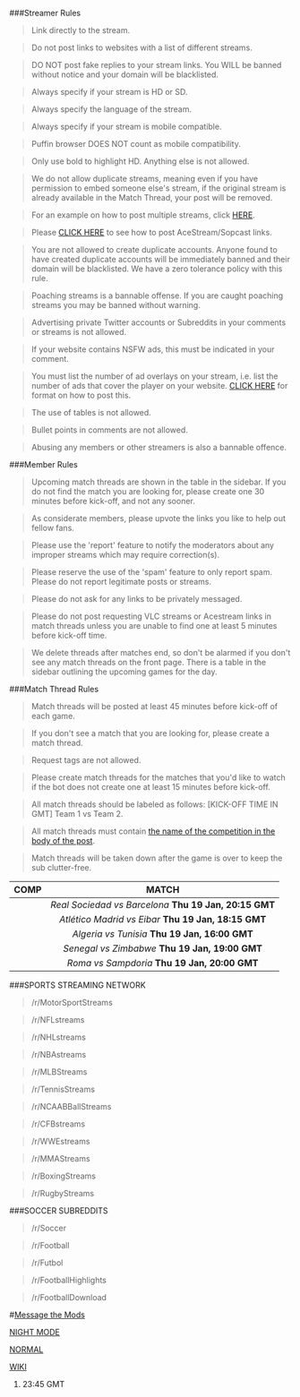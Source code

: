 ###Streamer Rules
> Link directly to the stream.

> Do not post links to websites with a list of different streams.

> DO NOT post fake replies to your stream links. You WILL be banned without notice and your domain will be blacklisted.

> Always specify if your stream is HD or SD.

> Always specify the language of the stream.

> Always specify if your stream is mobile compatible.

> Puffin browser DOES NOT count as mobile compatibility.

> Only use bold to highlight HD. Anything else is not allowed.

> We do not allow duplicate streams, meaning even if you have permission to embed someone else's stream, if the original stream is already available in the Match Thread, your post will be removed.

> For an example on how to post multiple streams, click [HERE](http://i.imgur.com/58WabRq.png).

> Please [CLICK HERE](https://www.reddit.com/r/soccerstreams/comments/4zy419/new_rule_new_format_for_posting_acestreamsopcast/) to see how to post AceStream/Sopcast links.

> You are not allowed to create duplicate accounts. Anyone found to have created duplicate accounts will be immediately banned and their domain will be blacklisted. We have a zero tolerance policy with this rule.

> Poaching streams is a bannable offense. If you are caught poaching streams you may be banned without warning.

> Advertising private Twitter accounts or Subreddits in your comments or streams is not allowed.

> If your website contains NSFW ads, this must be indicated in your comment.

> You must list the number of ad overlays on your stream, i.e. list the number of ads that cover the player on your website. [CLICK HERE](https://www.reddit.com/r/soccerstreams/comments/5m96sq/streamers_please_read_new_rules_regarding_ads/) for format on how to post this.

> The use of tables is not allowed.

> Bullet points in comments are not allowed.

> Abusing any members or other streamers is also a bannable offence.

###Member Rules

> Upcoming match threads are shown in the table in the sidebar. If you do not find the match you are looking for, please create one 30 minutes before kick-off, and not any sooner.

> As considerate members, please upvote the links you like to help out fellow fans.

> Please use the 'report' feature to notify the moderators about any improper streams which may require correction(s).

> Please reserve the use of the 'spam' feature to only report spam. Please do not report legitimate posts or streams.

> Please do not ask for any links to be privately messaged.

> Please do not post requesting VLC streams or Acestream links in match threads unless you are unable to find one at least 5 minutes before kick-off time.

> We delete threads after matches end, so don't be alarmed if you don't see any match threads on the front page. There is a table in the sidebar outlining the upcoming games for the day.

###Match Thread Rules

> Match threads will be posted at least 45 minutes before kick-off of each game.

> If you don't see a match that you are looking for, please create a match thread.

> Request tags are not allowed.

> Please create match threads for the matches that you'd like to watch if the bot does not create one at least 15 minutes before kick-off.

> All match threads should be labeled as follows: [KICK-OFF TIME IN GMT] Team 1 vs Team 2.

> All match threads must contain [the name of the competition in the body of the post](https://www.reddit.com/r/soccerstreams/comments/4t5gkk/new_rule_match_thread_creators_must_include_the/).

> Match threads will be taken down after the game is over to keep the sub clutter-free.


COMP | MATCH
:---:|:----:
[](#copadelrey) | *[](#sprite2-spa-realsociedad) Real Sociedad vs Barcelona [](#sprite2-spa-barcelona)* **Thu 19 Jan, 20:15 GMT**
[](#copadelrey) | *[](#sprite2-spa-atleticomadrid) Atlético Madrid vs Eibar [](#sprite2-spa-eibar)* **Thu 19 Jan, 18:15 GMT**
[](#africacupofnations) | *[](#sprite4-algeria) Algeria vs Tunisia [](#sprite4-tunisia)* **Thu 19 Jan, 16:00 GMT**
[](#africacupofnations) | *[](#sprite4-senegal) Senegal vs Zimbabwe [](#sprite4-zimbabwe)* **Thu 19 Jan, 19:00 GMT**
[](#coppaitalia) | *[](#sprite2-ita-roma) Roma vs Sampdoria [](#sprite2-ita-sampdoria)* **Thu 19 Jan, 20:00 GMT**

###SPORTS STREAMING NETWORK

> /r/MotorSportStreams

> /r/NFLstreams

> /r/NHLstreams

> /r/NBAstreams

> /r/MLBStreams

> /r/TennisStreams

> /r/NCAABBallStreams

> /r/CFBstreams

> /r/WWEstreams

> /r/MMAStreams

> /r/BoxingStreams

> /r/RugbyStreams

###SOCCER SUBREDDITS

> /r/Soccer

> /r/Football

> /r/Futbol

> /r/FootballHighlights

> /r/FootballDownload

#[Message the Mods](https://www.reddit.com/message/compose?to=%2Fr%2Fsoccerstreams)

[NIGHT MODE](http://nm.reddit.com/r/soccerstreams/#nm)

[NORMAL](http://reddit.com/r/soccerstreams/#dm)

[WIKI](https://www.reddit.com/r/soccerstreams/wiki/index#button)

1. 23:45 GMT